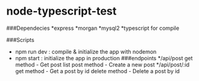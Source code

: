 # node-typescript-test
###Dependecies
*express
*morgan
*mysql2
*typescript for compile

###Scripts
* npm run dev : compile & initialize the app with nodemon
* npm start : initialize the app in production
###endpoints
*/api/post
  get method - Get post list
  post method - Create a new post
*/api/post/:id
  get method - Get a post by id
  delete method - Delete a post by id
